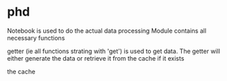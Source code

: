 # phd

Notebook is used to do the actual data processing
Module contains all necessary functions

getter (ie all functions strating with 'get') is used to get data. The getter will either generate the data or retrieve it from the cache if it exists

the cache 